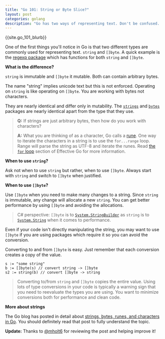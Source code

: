 ```yaml
---
title: "Go 101: String or Byte Slice?"
layout: post
categories: golang
description: "Go has two ways of representing text. Don't be confused. Let's walk through the differences and when to use what."
---
```


{{site.go_101_blurb}}

One of the first things you'll notice in Go is that two different types are commonly used for representing text. `string` and `[]byte`. A quick example is the [regexp package](http://golang.org/pkg/regexp/#Regexp.FindAll) which has functions for both `string` and `[]byte`.

**What is the difference?**

`string` is immutable and `[]byte` it mutable. Both can contain arbitrary bytes.

The name "string" implies unicode text but this is not enforced. Operating on `string` is like operating on `[]byte`. You are working with bytes not characters.

They are nearly identical and differ only in mutability. The [`strings`](http://golang.org/pkg/strings/) and [`bytes`](http://golang.org/pkg/bytes/) packages are nearly identical apart from the type that they use.


> **Q:** If strings are just arbitrary bytes, then how do you work with characters?
> 
> **A:** What you are thinking of as a character, Go calls a [rune](http://golang.org/ref/spec#Rune_literals). One way to iterate the characters in a string is to use the `for...range` loop. Range will parse the string as UTF-8 and iterate the runes. Read [the `for` loop](http://golang.org/doc/effective_go.html#for) section of Effective Go for more information.

**When to use `string`?**

Ask not when to use `string` but rather, when to use `[]byte`. Always start with `string` and switch to `[]byte` when justified.

**When to use `[]byte`?**

Use `[]byte` when you need to make many changes to a string. Since `string` is immutable, any change will allocate a new `string`. You can get better performance by using `[]byte` and avoiding the allocations.

> C# perspective: `[]byte` is to [`System.StringBuilder`][stringbuilder] as `string` is to [`System.String`][systemstring] when it comes to performance.

Even if your code isn't directly manipulating the string, you may want to use `[]byte` if you are using packages which require it so you can avoid the conversion.

Converting to and from `[]byte` is easy. Just remember that each conversion creates a copy of the value.

	s := "some string"
	b := []byte(s) // convert string -> []byte
	s2 := string(b) // convert []byte -> string

> Converting to/from `string` and `[]byte` copies the entire value. Using lots of type conversions in your code is typically a warning sign that you need to reevaluate the types you are using. You want to minimize conversions both for performance and clean code.

**More about strings**

The Go blog has posted in detail about [strings, bytes, runes, and characters in Go](http://blog.golang.org/strings). You should definitely read that post to fully understand the topic.

**Update:** Thanks to [@mholt6](https://twitter.com/mholt6) for reviewing the post and helping improve it!

[stringbuilder]: http://msdn.microsoft.com/en-us/library/system.text.stringbuilder(v=vs.110).aspx
[systemstring]: http://msdn.microsoft.com/en-us/library/system.string(v=vs.110).aspx